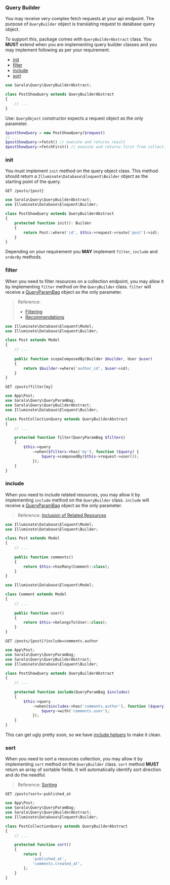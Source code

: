 ### Query Builder

You may receive very complex fetch requests at your api endpoint. The purpose of `QueryBuilder` object is translating request to database query object. 

To support this, package comes with `QueryBuilderAbstract` class. You **MUST** extend when you are implementing query builder classes and you may implement following as per your requirement.

- [init](#init)
- [filter](#filter)
- [include](#include)
- [sort](#sort)

```php
use Sarala\Query\QueryBuilderAbstract;

class PostShowQuery extends QueryBuilderAbstract
{
    // ...
}
```
Use:
`QueryObject` constructor expects a request object as the only parameter. 
```php
$postShowQuery = new PostShowQuery($request)
// ...
$postShowQuery->fetch() // execute and returns result
$postShowQuery->fetchFirst() // execute and returns first from collection
```

### init
You must implement `init` method on the query object class. This method should return a `Illuminate\Database\Eloquent\Builder` object as the starting point of the query.

```
GET /posts/{post}
```

```php
use Sarala\Query\QueryBuilderAbstract;
use Illuminate\Database\Eloquent\Builder;

class PostShowQuery extends QueryBuilderAbstract
{
    protected function init(): Builder
    {
        return Post::where('id', $this->request->route('post')->id);
    }
}
```

Depending on your requirement you **MAY** implement `filter`, `include` and `orderBy` methods.

### filter

When you need to filter resources on a collection endpoint, you may allow it by implementing `filter` method on the `QueryBuilder` class. `filter` will receive a [QueryParamBag](/guide/query-param-bag.md) object as the only parameter.

> Reference: 
> - [Filtering](https://jsonapi.org/format/#fetching-filtering)
> - [Recommendations](https://jsonapi.org/recommendations/#filtering)

```php
use Illuminate\Database\Eloquent\Model;
use Illuminate\Database\Eloquent\Builder;

class Post extends Model
{
    // ...
    
    public function scopeComposedBy(Builder $builder, User $user)
    {
        return $builder->where('author_id', $user->id);
    }
}
```

```
GET /posts?filter[my]
```

```php
use App\Post;
use Sarala\Query\QueryParamBag;
use Sarala\Query\QueryBuilderAbstract;
use Illuminate\Database\Eloquent\Builder;

class PostCollectionQuery extends QueryBuilderAbstract
{
    // ...

    protected function filter(QueryParamBag $filters)
    {
        $this->query
            ->when($filters->has('my'), function ($query) {
                $query->composedBy($this->request->user());
            });
    }
}
```

### include

When you need to include related resources, you may allow it by implementing `include` method on the `QueryBuilder` class. `include` will receive a [QueryParamBag](/guide/query-param-bag.md) object as the only parameter.

> Reference: [Inclusion of Related Resources](https://jsonapi.org/format/#fetching-includes)

```php
use Illuminate\Database\Eloquent\Model;
use Illuminate\Database\Eloquent\Builder;

class Post extends Model
{
    // ...
    
    public function comments()
    {
        return $this->hasMany(Comment::class);
    }
}
```

```php
use Illuminate\Database\Eloquent\Model;

class Comment extends Model
{
    // ...
    
    public function user()
    {
        return $this->belongsTo(User::class);
    }
}
```

```
GET /posts/{post}?include=comments.author
```

```php
use App\Post;
use Sarala\Query\QueryParamBag;
use Sarala\Query\QueryBuilderAbstract;
use Illuminate\Database\Eloquent\Builder;

class PostShowQuery extends QueryBuilderAbstract
{
    // ...
    
    protected function include(QueryParamBag $includes)
    {
        $this->query
            ->when($includes->has('comments.author'), function ($query) {
                $query->with('comments.user');
            });
    }
}
```

This can get ugly pretty soon, so we have [include helpers](/guide/include-helpers.md) to make it clean.

### sort

When you need to sort a resources collection, you may allow it by implementing `sort` method on the `QueryBuilder` class. `sort` method **MUST** return an array of sortable fields. It will automatically identify sort direction and do the needful.

> Reference: [Sorting](https://jsonapi.org/format/#fetching-sorting)

```
GET /posts?sort=-published_at
```

```php
use App\Post;
use Sarala\Query\QueryParamBag;
use Sarala\Query\QueryBuilderAbstract;
use Illuminate\Database\Eloquent\Builder;

class PostCollectionQuery extends QueryBuilderAbstract
{
    // ...

    protected function sort()
    {
        return [
            'published_at',
            'comments.created_at',
        ];
    }
}
```
